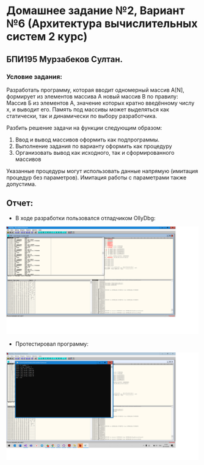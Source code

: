 #  Домашнее задание №2, Вариант №6 (Архитектура вычислительных систем 2 курс)
##  БПИ195 Мурзабеков Султан. 

###  Условие задания:
Разработать программу, которая вводит одномерный массив A[N], формирует из элементов массива A новый массив B по правилу: Массив Б из элементов А, значение которых кратно введённому числу x, и выводит его. Память под массивы может выделяться как статически, так и динамически по выбору разработчика.

Разбить решение задачи на функции следующим образом:
1. Ввод и вывод массивов оформить как подпрограммы.
1. Выполнение задания по варианту оформить как процедуру
1. Организовать вывод как исходного, так и сформированного массивов

Указанные процедуры могут использовать данные напрямую (имитация процедур без параметров). Имитация работы с параметрами также допустима.

## Отчет:

* В ходе разработки пользовался отладчиком OllyDbg:

 ![Alt Text](OllyDbg2.png) 
* Протестировал программу:

 ![Alt Text](OllyDbg.png)
